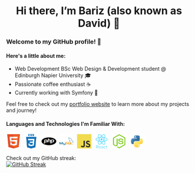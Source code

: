 <h1 align="center"> Hi there, I’m Bariz (also known as David) 👋</h1>

<h3>Welcome to my GitHub profile! 🌟</h3>
<h4>Here's a little about me:</h4>
<ul>
 <li>Web Development BSc Web Design & Development student @  Edinburgh Napier University 🎓</li>
 <li>Passionate coffee enthusiast ☕️</li>
 <li>Currently working with Symfony 🚀</li>
</ul>

<p>
  Feel free to check out my <a href="https://www.barizdev.com" target="_blank">portfolio website</a> to learn more about my projects and journey!
</p>

<h4>Languages and Technologies I'm Familiar With:</h4>
<p>
 <div>
  <img src="https://github.com/devicons/devicon/blob/master/icons/html5/html5-original.svg" title="HTML5" alt="HTML" width="40" height="40" />&nbsp;
  <img src="https://github.com/devicons/devicon/blob/master/icons/css3/css3-plain-wordmark.svg" title="CSS3" alt="CSS" width="40" height="40" />&nbsp;
  <img src="https://github.com/devicons/devicon/blob/master/icons/php/php-plain.svg" title="PHP" alt="PHP" width="40" height="40" />&nbsp;
  <img src="https://github.com/devicons/devicon/blob/master/icons/mysql/mysql-original-wordmark.svg" title="MySQL" alt="MySQL" width="40" height="40" />&nbsp;
  <img src="https://github.com/devicons/devicon/blob/master/icons/javascript/javascript-original.svg" title="JavaScript" alt="JavaScript" width="40" height="40" />&nbsp;
  <img src="https://github.com/devicons/devicon/blob/master/icons/react/react-original-wordmark.svg" title="React" alt="React" width="40" height="40" />&nbsp;
  <img src="https://github.com/devicons/devicon/blob/master/icons/nodejs/nodejs-original.svg" title="Node.js" alt="Node.js" width="40" height="40" />&nbsp;
  <img src="https://github.com/devicons/devicon/blob/master/icons/python/python-original.svg" title="Python" alt="Python" width="40" height="40" />&nbsp;
</div>
</p>

<p>
  Check out my GitHub streak: 
  <br>
  <a href="https://git.io/streak-stats">
    <img src="http://github-readme-streak-stats.herokuapp.com?user=iambariz&theme=dark&hide_border=true&date_format=j%2Fn%5B%2FY%5D" alt="GitHub Streak" />
  </a>
</p>
